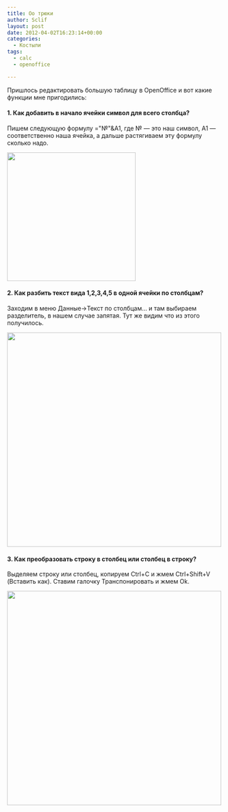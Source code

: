 ```yaml
---
title: Оо трюки
author: Sclif
layout: post
date: 2012-04-02T16:23:14+00:00
categories:
  - Костыли
tags:
  - calc
  - openoffice

---
```

Пришлось редактировать большую таблицу в OpenOffice и вот какие функции мне пригодились:

#### 1. Как добавить в начало ячейки символ для всего столбца?

  Пишем следующую формулу ="№"&A1, где № &#8212; это наш символ, A1 &#8212; соответственно наша ячейка, а дальше растягиваем эту формулу сколько надо.

  <img src="/images/2012/04/1.jpg" style="width:300px"/>

#### 2. Как разбить текст вида 1,2,3,4,5 в одной ячейки по столбцам?

Заходим в меню Данные->Текст по столбцам&#8230; и там выбираем разделитель, в нашем случае запятая. Тут же видим что из этого получилось.

<img src="/images/2012/04/2.jpg" style="width:500px"/>


#### 3. Как преобразовать строку в столбец или столбец в строку?

Выделяем строку или столбец, копируем Ctrl+C и жмем Ctrl+Shift+V (Вставить как). Ставим галочку Транспонировать и жмем Ok.

<img src="/images/2012/04/3.jpg" style="width:500px"/>
